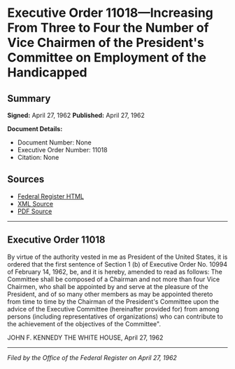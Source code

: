 # Executive Order 11018—Increasing From Three to Four the Number of Vice Chairmen of the President's Committee on Employment of the Handicapped

## Summary

**Signed:** April 27, 1962
**Published:** April 27, 1962

**Document Details:**
- Document Number: None
- Executive Order Number: 11018
- Citation: None

## Sources
- [Federal Register HTML](https://www.presidency.ucsb.edu/documents/executive-order-11018-increasing-from-three-four-the-number-vice-chairmen-the-presidents)
- [XML Source](None)
- [PDF Source](None)

---

## Executive Order 11018

By virtue of the authority vested in me as President of the United States, it is ordered that the first sentence of Section 1 (b) of Executive Order No. 10994 of February 14, 1962, be, and it is hereby, amended to read as follows: The Committee shall be composed of a Chairman and not more than four Vice Chairmen, who shall be appointed by and serve at the pleasure of the President, and of so many other members as may be appointed thereto from time to time by the Chairman of the President's Committee upon the advice of the Executive Committee (hereinafter provided for) from among persons (including representatives of organizations) who can contribute to the achievement of the objectives of the Committee".

JOHN F. KENNEDY
THE WHITE HOUSE,
April 27, 1962

---

*Filed by the Office of the Federal Register on April 27, 1962*
